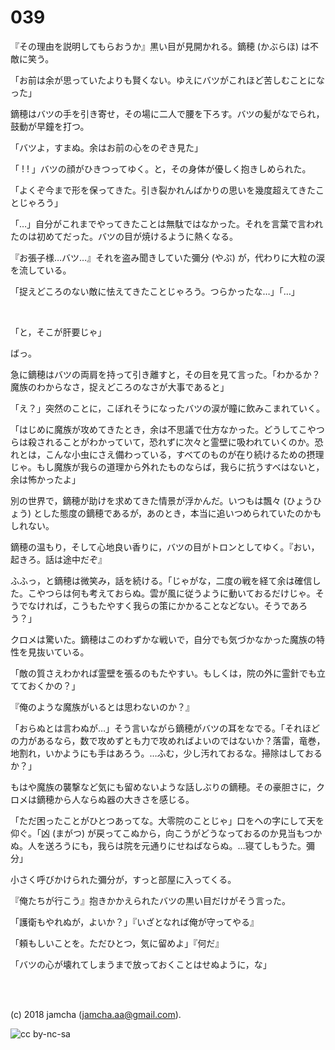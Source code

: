 

# 039

『その理由を説明してもらおうか』黒い目が見開かれる。鏑穂 (かぶらほ) は不敵に笑う。  

「お前は余が思っていたよりも賢くない。ゆえにバツがこれほど苦しむことになった」  

鏑穂はバツの手を引き寄せ，その場に二人で腰を下ろす。バツの髪がなでられ，鼓動が早鐘を打つ。  

「バツよ，すまぬ。余はお前の心をのぞき見た」  

「 ! ! 」バツの顔がひきつってゆく。と，その身体が優しく抱きしめられた。  

「よくぞ今まで形を保ってきた。引き裂かれんばかりの思いを幾度超えてきたことじゃろう」  

「…」自分がこれまでやってきたことは無駄ではなかった。それを言葉で言われたのは初めてだった。バツの目が焼けるように熱くなる。  

『お張子様…バツ…』それを盗み聞きしていた彌分 (やぶ) が，代わりに大粒の涙を流している。  

「捉えどころのない敵に怯えてきたことじゃろう。つらかったな…」「…」  

<br>  

「と，そこが肝要じゃ」  

ばっ。  

急に鏑穂はバツの両肩を持って引き離すと，その目を見て言った。「わかるか？魔族のわからなさ，捉えどころのなさが大事であると」  

「え？」突然のことに，こぼれそうになったバツの涙が瞳に飲みこまれていく。  

「はじめに魔族が攻めてきたとき，余は不思議で仕方なかった。どうしてこやつらは殺されることがわかっていて，恐れずに次々と霊壁に吸われていくのか。恐れとは，こんな小虫にさえ備わっている，すべてのものが在り続けるための摂理じゃ。もし魔族が我らの道理から外れたものならば，我らに抗うすべはないと，余は怖かったよ」  

別の世界で，鏑穂が助けを求めてきた情景が浮かんだ。いつもは飄々 (ひょうひょう) とした態度の鏑穂であるが，あのとき，本当に追いつめられていたのかもしれない。  

鏑穂の温もり，そして心地良い香りに，バツの目がトロンとしてゆく。『おい，起きろ。話は途中だぞ』  

ふふっ，と鏑穂は微笑み，話を続ける。「じゃがな，二度の戦を経て余は確信した。こやつらは何も考えておらぬ。雲が風に従うように動いておるだけじゃ。そうでなければ，こうもたやすく我らの策にかかることなどない。そうであろう？」  

クロメは驚いた。鏑穂はこのわずかな戦いで，自分でも気づかなかった魔族の特性を見抜いている。  

「敵の質さえわかれば霊壁を張るのもたやすい。もしくは，院の外に霊針でも立てておくかの？」  

『俺のような魔族がいるとは思わないのか？』  

「おらぬとは言わぬが…」そう言いながら鏑穂がバツの耳をなでる。「それほどの力があるなら，数で攻めずとも力で攻めればよいのではないか？落雷，竜巻，地割れ，いかようにも手はあろう。…ふむ，少し汚れておるな。掃除はしておるか？」  

もはや魔族の襲撃など気にも留めないような話しぶりの鏑穂。その豪胆さに，クロメは鏑穂から人ならぬ器の大きさを感じる。  

「ただ困ったことがひとつあってな。大零院のことじゃ」口をヘの字にして天を仰ぐ。「凶 (まがつ) が戻ってこぬから，向こうがどうなっておるのか見当もつかぬ。人を送ろうにも，我らは院を元通りにせねばならぬ。…寝てしもうた。彌分」  

小さく呼びかけられた彌分が，すっと部屋に入ってくる。  

『俺たちが行こう』抱きかかえられたバツの黒い目だけがそう言った。  

「護衛もやれぬが，よいか？」『いざとなれば俺が守ってやる』  

「頼もしいことを。ただひとつ，気に留めよ」『何だ』  

「バツの心が壊れてしまうまで放っておくことはせぬように，な」  

<br>  
<br>  

(c) 2018 jamcha (jamcha.aa@gmail.com).  

![cc by-nc-sa](https://i.creativecommons.org/l/by-nc-sa/4.0/88x31.png)  

